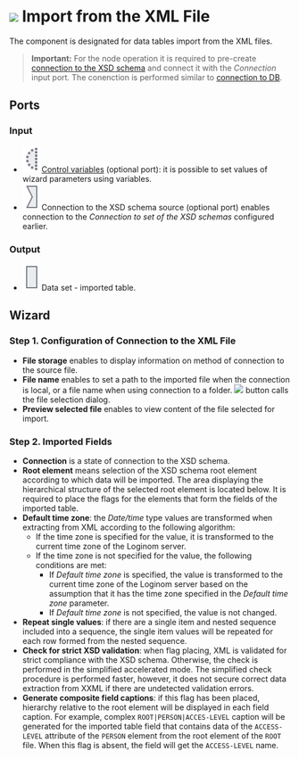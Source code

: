 # ![ ](../../images/icons/data-sources/file-xml-import_default.svg) Import from the XML File

The component is designated for data tables import from the XML files.

> **Important:** For the node operation it is required to pre-create [connection to the XSD schema](../connections/list/schemes.md) and connect it with the *Connection* input port. The conenction is performed similar to [connection to DB](../../quick-start/database.md).

## Ports

### Input

* ![ ](../../images/icons/app/node/ports/inputs-optional/variable_inactive.svg) [Control variables](../../scenario/variables/control-variables.md) (optional port): it is possible to set values of wizard parameters using variables.
* ![ ](../../images/icons/app/node/ports/inputs/link_inactive.svg) Connection to the XSD schema source (optional port) enables connection to the *Connection to set of the XSD schemas* configured earlier.

### Output

* ![ ](../../images/icons/app/node/ports/inputs/table_inactive.svg) Data set - imported table.

## Wizard

### Step 1. Configuration of Connection to the XML File

* **File storage** enables to display information on method of connection to the source file.
* **File name** enables to set a path to the imported file when the connection is local, or a file name when using connection to a folder. ![ ](../../images/extjs-theme/form/open-trigger/open-trigger_default.svg) button calls the file selection dialog.
* **Preview selected file** enables to view content of the file selected for import.

### Step 2. Imported Fields

* **Connection** is a state of connection to the XSD schema.
* **Root element** means selection of the XSD schema root element according to which data will be imported. The area displaying the hierarchical structure of the selected root element is located below. It is required to place the flags for the elements that form the fields of the imported table.
* **Default time zone**: the *Date/time* type values are transformed when extracting from XML according to the following algorithm:
   * If the time zone is specified for the value, it is transformed to the current time zone of the Loginom server.
   * If the time zone is not specified for the value, the following conditions are met:
      * If *Default time zone* is specified, the value is transformed to the current time zone of the Loginom server based on the assumption that it has the time zone specified in the *Default time zone* parameter.
      * If *Default time zone* is not specified, the value is not changed.
* **Repeat single values**: if there are a single item and nested sequence included into a sequence, the single item values will be repeated for each row formed from the nested sequence.
* **Check for strict XSD validation**: when flag placing, XML is validated for strict compliance with the XSD schema. Otherwise, the check is performed in the simplified accelerated mode. The simplified check procedure is performed faster, however, it does not secure correct data extraction from XXML if there are undetected validation errors.
* **Generate composite field captions**: if this flag has been placed, hierarchy relative to the root element will be displayed in each field caption. For example, complex `ROOT|PERSON|ACCES-LEVEL` caption will be generated for the imported table field that contains data of the `ACCESS-LEVEL` attribute of the `PERSON` element from the root element of the `ROOT` file. When this flag is absent, the field will get the `ACCESS-LEVEL` name.
